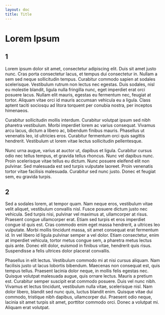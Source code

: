 ```yaml
---
layout: doc
title: Title
---
```


# Lorem Ipsum


## 1
Lorem ipsum dolor sit amet, consectetur adipiscing elit. Duis sit amet justo nunc. Cras porta consectetur lacus, et tempus dui consectetur in. Nullam a sem sed neque sollicitudin tempus. Curabitur commodo sapien at sodales scelerisque. Vestibulum rutrum non lectus nec egestas. Duis sodales, nisl eu molestie blandit, ligula nulla fringilla nunc, eget imperdiet erat orci posuere lacus. Nullam elit mauris, egestas eu fermentum nec, feugiat at tortor. Aliquam vitae orci id mauris accumsan vehicula eu a ligula. Class aptent taciti sociosqu ad litora torquent per conubia nostra, per inceptos himenaeos.

Curabitur sollicitudin mollis interdum. Curabitur volutpat ipsum sed nibh pharetra vestibulum. Morbi imperdiet lorem ac varius consequat. Vivamus arcu lacus, dictum a libero ac, bibendum finibus mauris. Phasellus ut venenatis leo, id ultricies eros. Curabitur fermentum orci quis sagittis hendrerit. Vestibulum ut lorem vitae lectus sollicitudin pellentesque.

Nunc urna augue, varius at auctor ut, dapibus et ligula. Curabitur cursus odio nec tellus tempus, et gravida tellus rhoncus. Nunc vel dapibus nunc. Proin scelerisque vitae tellus eu dictum. Nunc posuere eleifend elit non pulvinar. Sed malesuada est sed turpis vulputate laoreet. Proin venenatis tortor vitae facilisis malesuada. Curabitur sed nunc justo. Donec et feugiat sem, eu gravida turpis.

## 2
Sed a sodales lorem, at tempor quam. Nam neque eros, vestibulum vitae velit aliquet, vestibulum convallis nisl. Fusce posuere dictum justo nec vehicula. Sed turpis nisi, pulvinar vel maximus at, ullamcorper at risus. Praesent congue ullamcorper erat. Etiam sed turpis et eros imperdiet congue id quis est. Cras commodo enim eget massa hendrerit, a ultrices leo vulputate. Morbi mollis tincidunt massa, sit amet consequat erat fermentum id. In vel libero id ligula pulvinar semper a vel dolor. Etiam consectetur, enim at imperdiet vehicula, tortor metus congue sem, a pharetra metus lectus quis ante. Donec elit dolor, euismod in finibus vitae, hendrerit quis risus. Suspendisse a felis ultrices dolor placerat convallis.

Phasellus in elit lectus. Vestibulum commodo mi at nisi cursus aliquam. Nam facilisis justo ut lacus lobortis bibendum. Maecenas non consequat est, quis tempus tellus. Praesent lacinia dolor neque, in mollis felis egestas nec. Quisque volutpat malesuada augue, quis ornare lectus. Mauris a pretium est. Curabitur semper suscipit erat commodo posuere. Duis vel nunc nibh. Vivamus et lectus tincidunt, vestibulum nulla vitae, scelerisque nisl. Nam dolor libero, blandit sed nunc quis, luctus blandit enim. Quisque vitae dui commodo, tristique nibh dapibus, ullamcorper dui. Praesent odio neque, lacinia sit amet turpis sit amet, porttitor commodo orci. Donec a volutpat mi. Aliquam erat volutpat. 

